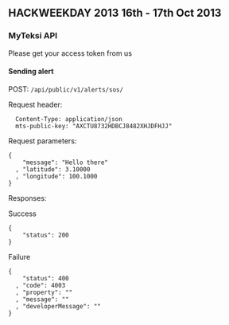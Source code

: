 ## HACKWEEKDAY 2013 16th - 17th Oct 2013

### MyTeksi API
Please get your access token from us


#### Sending alert
POST: `/api/public/v1/alerts/sos/`

Request header:
```
  Content-Type: application/json
  mts-public-key: "AXCTU8732HDBCJ8482XHJDFHJJ"
```

Request parameters:
```
{
    "message": "Hello there"
  , "latitude": 3.10000
  , "longitude": 100.1000
}
```

Responses:

Success
```
{
    "status": 200
}
```

Failure
```
{
    "status": 400
  , "code": 4003
  , "property": ""
  , "message": ""
  , "developerMessage": ""
}
```
